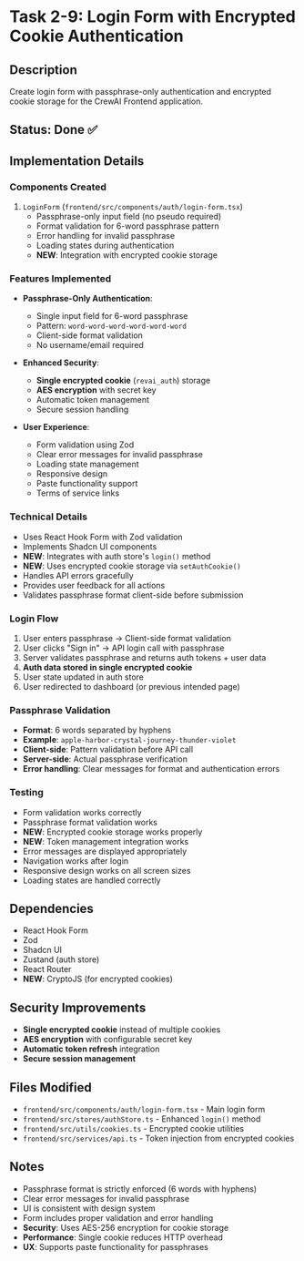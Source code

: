 # Task 2-9: Login Form with Encrypted Cookie Authentication

## Description
Create login form with passphrase-only authentication and encrypted cookie storage for the CrewAI Frontend application.

## Status: Done ✅

## Implementation Details

### Components Created
1. `LoginForm` (`frontend/src/components/auth/login-form.tsx`)
   - Passphrase-only input field (no pseudo required)
   - Format validation for 6-word passphrase pattern
   - Error handling for invalid passphrase
   - Loading states during authentication
   - **NEW**: Integration with encrypted cookie storage

### Features Implemented
- **Passphrase-Only Authentication**:
  - Single input field for 6-word passphrase
  - Pattern: `word-word-word-word-word-word`
  - Client-side format validation
  - No username/email required

- **Enhanced Security**:
  - **Single encrypted cookie** (`revai_auth`) storage
  - **AES encryption** with secret key
  - Automatic token management
  - Secure session handling

- **User Experience**:
  - Form validation using Zod
  - Clear error messages for invalid passphrase
  - Loading state management
  - Responsive design
  - Paste functionality support
  - Terms of service links

### Technical Details
- Uses React Hook Form with Zod validation
- Implements Shadcn UI components
- **NEW**: Integrates with auth store's `login()` method
- **NEW**: Uses encrypted cookie storage via `setAuthCookie()`
- Handles API errors gracefully
- Provides user feedback for all actions
- Validates passphrase format client-side before submission

### Login Flow
1. User enters passphrase → Client-side format validation
2. User clicks "Sign in" → API login call with passphrase
3. Server validates passphrase and returns auth tokens + user data
4. **Auth data stored in single encrypted cookie**
5. User state updated in auth store
6. User redirected to dashboard (or previous intended page)

### Passphrase Validation
- **Format**: 6 words separated by hyphens
- **Example**: `apple-harbor-crystal-journey-thunder-violet`
- **Client-side**: Pattern validation before API call
- **Server-side**: Actual passphrase verification
- **Error handling**: Clear messages for format and authentication errors

### Testing
- Form validation works correctly
- Passphrase format validation works
- **NEW**: Encrypted cookie storage works properly
- **NEW**: Token management integration works
- Error messages are displayed appropriately
- Navigation works after login
- Responsive design works on all screen sizes
- Loading states are handled correctly

## Dependencies
- React Hook Form
- Zod
- Shadcn UI
- Zustand (auth store)
- React Router
- **NEW**: CryptoJS (for encrypted cookies)

## Security Improvements
- **Single encrypted cookie** instead of multiple cookies
- **AES encryption** with configurable secret key
- **Automatic token refresh** integration
- **Secure session management**

## Files Modified
- `frontend/src/components/auth/login-form.tsx` - Main login form
- `frontend/src/stores/authStore.ts` - Enhanced `login()` method
- `frontend/src/utils/cookies.ts` - Encrypted cookie utilities
- `frontend/src/services/api.ts` - Token injection from encrypted cookies

## Notes
- Passphrase format is strictly enforced (6 words with hyphens)
- Clear error messages for invalid passphrase
- UI is consistent with design system
- Form includes proper validation and error handling
- **Security**: Uses AES-256 encryption for cookie storage
- **Performance**: Single cookie reduces HTTP overhead
- **UX**: Supports paste functionality for passphrases 